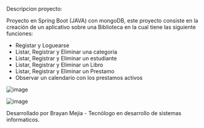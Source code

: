 Descripcion proyecto:

Proyecto en Spring Boot (JAVA) con mongoDB, este proyecto consiste en la creación de un aplicativo sobre una Biblioteca en la cual tiene las siguiente funciones:

* Registar y Loguearse
* Listar, Registrar y Eliminar una categoria
* Listar, Registrar y Eliminar un estudiante
* Listar, Registrar y Eliminar un Libro
* Listar, Registrar y Eliminar un Prestamo
* Observar un calendario con los prestamos activos


![image](https://github.com/BrayanMejia2004/PROYECTO-BIBLIOTECA/assets/160251031/7a38cc72-aff6-4f78-a7c2-bb2fc51dd26f)

![image](https://github.com/BrayanMejia2004/PROYECTO-BIBLIOTECA/assets/160251031/0a5498db-efc1-4f5d-b207-7af789625d37)


  
Desarrollado por Brayan Mejia - Tecnólogo en desarrollo de sistemas informaticos.
